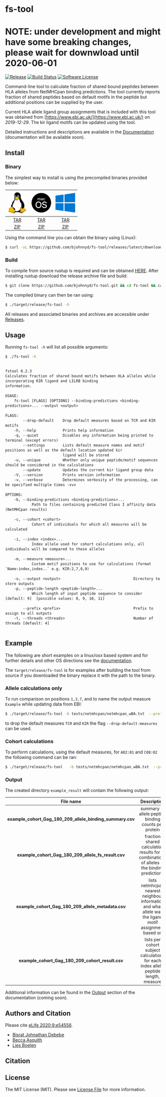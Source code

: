 # fs-tool 

# NOTE: under development and might have some breaking changes, please wait for downwload until 2020-06-01 

[![Release][ico-version]][link-version]
[![Build Status][ico-travis]][link-travis]
[![Software License][ico-license]](LICENSE.md)

Command-line tool to calculate fraction of shared bound peptides between HLA alleles from NetMHCpan binding predictions.  The tool currently reports fraction of shared peptides based on default motifs in the peptide but additional positions can be supplied by the user.

Current HLA allele ligand group assignments that is included with this tool was obtained from [https://www.ebi.ac.uk/](https://www.ebi.ac.uk/) on *2019-12-29*.
The kir ligand motifs can be updated using the tool.

Detailed instructions and descriptions are available in the [Documentation][link-docs] (documentation will be available soon).



## Install

### Binary

The simplest way to install is using the precompiled binaries provided below:

| ![picture](static/64px-Tux.png) | ![picture](static/64px-MacOS_logo.png)  | ![picture](static/64px-Windows_logo_2012.png) |
| :-----------------------------: | :-------------------------------------: |:--------------------------------------------: |
| [TAR][linux-tar] | [TAR][osx-tar]  | [TAR][windows-tar] |
| [ZIP][linux-zip] | [ZIP][osx-zip]  | [ZIP][windows-zip] |

Using the command line you can obtain the binary using (Linux):

``` bash
$ curl -sL https://github.com/bjohnnyd/fs-tool/releases/latest/download/x86_64-unknown-linux-gnu.tar.gz | tar xvz && chmod +x fs-tool && ./fs-tool -h
```

### Build 

To compile from source rustup is required and can be obtained [HERE](https://rustup.rs/).  After installing rustup download the release archive file and build:

```bash
$ git clone https://github.com/bjohnnyd/fs-tool.git && cd fs-tool && cargo build --release --bin fs-tool
```

The compiled binary can then be ran using:

``` bash
$ ./target/release/fs-tool -h
```

All releases and associated binaries and archives are accessible under [Releases](https://github.com/bjohnnyd/fs-tool/releases).

## Usage

Running `fs-tool -h` will list all possible arguments:

``` bash
$ ./fs-tool -h
```

```

fstool 0.2.3
Calculates fraction of shared bound motifs between HLA alleles while incorporating KIR ligand and LILRB binding
information.

USAGE:
    fs-tool [FLAGS] [OPTIONS] --binding-predictions <binding-predictions>... --output <output>

FLAGS:
        --drop-default    Drop default measures based on TCR and KIR motifs
    -h, --help            Prints help information
    -q, --quiet           Disables any information being printed to terminal (except errors)
        --settings        Lists default measure names and motif positions as well as the default location updated kir
                          ligand will be stored
    -u, --unique          Whether only unique peptide/motif sequences should be considered in the calculations
        --update          Updates the current kir ligand group data
    -V, --version         Prints version information
    -v, --verbose         Determines verbosity of the processing, can be specified multiple times -vvv

OPTIONS:
    -b, --binding-predictions <binding-predictions>...
            Path to files containing predicted Class I affinity data (NetMHCpan results)

    -c, --cohort <cohort>
            Cohort of individuals for which all measures will be calculated

    -i, --index <index>...
            Index allele used for cohort calculations only, all individuals will be compared to these alleles

    -m, --measure <measure>...
            Custom motif positions to use for calculations (format `Name:index,index..` e.g. KIR:2,7,8,9)

    -o, --output <output>                                 Directory to store outputs
    -p, --peptide-length <peptide-length>...
            Which length of input peptide sequence to consider [default: 9]  [possible values: 8, 9, 10, 11]

        --prefix <prefix>                                 Prefix to assign to all outputs
    -t, --threads <threads>                               Number of threads [default: 4]


```

## Example

The following are short examples on a linux/osx based system and for further details and other OS directions see the [documentation][link-docs]. 

The `target/release/fs-tool` is for examples after building the tool from source if you downloaded the binary replace it with the path to the binary.

### Allele calculations only 

To run comparison on positions `1,3,7`, and to name the output measure `Example` while updating data from EBI:

``` bash
$ ./target/release/fs-tool -b tests/netmhcpan/netmhcpan_wBA.txt  --prefix "example_cohort_Gag_180_209" -o example_result
```


to drop the default measures `TCR` and `KIR` the flag `--drop-default-measures` can be used.

### Cohort calculations

To perform calculations, using the default measures, for `A02:01` and `C08:02` the following command can be ran:

``` bash
$ ./target/release/fs-tool   -b tests/netmhcpan/netmhcpan_wBA.txt  --prefix "example_cohort_Gag_180_209" -o example_result -i A03:01 C08:02 -c tests/example_cohort.csv
```

### Output

The created directory `example_result` will contain the following output: 

| File name | Description  | 
| :-----------------------------: | :-------------------------------------: |
| **example_cohort_Gag_180_209_allele_binding_summary.csv** |  summary of allele peptide binding counts per protein  |  |
| **example_cohort_Gag_180_209_allele_fs_result.csv** | fraction shared calculation results for all combinations of alleles in the binding predictions |  |
| **example_cohort_Gag_180_209_allele_metadata.csv** | lists netmhcpan nearest neighbour information and what allele was the ligand motif assignment based on  |  |
| **example_cohort_Gag_180_209_cohort_result.csv** |  lists per cohort subject calculations for each index allele, peptide length, measure |  |


Additional information can be found in the [Output](https://bjohnnyd.github.io/fs-tool/public/output) section of the documentation (coming soon).

## Authors and Citation

Please cite [eLife 2020;9:e54558](https://doi.org/10.7554/eLife.54558).

- [Bisrat Johnathan Debebe][link-author]
- [Becca Asquith][link-author1]
- [Lies Boelen][link-author2]

## Citation

## License

The MIT License (MIT). Please see [License File](LICENSE.md) for more information.



[ico-version]: https://img.shields.io/github/v/release/bjohnnyd/fs-tool?include_prereleases&style=flat-square
[ico-license]: https://img.shields.io/github/license/bjohnnyd/fs-tool?color=purple&style=flat-square
[ico-travis]: https://img.shields.io/travis/com/bjohnnyd/fs-tool?style=flat-square
[ico-downloads]: https://img.shields.io/packagist/dt/:vendor/fs-tool.svg?style=flat-square

[link-version]: https://github.com/bjohnnyd/fs-tool/releases/latest
[link-travis]: https://travis-ci.com/bjohnnyd/fs-tool
[link-downloads]: https://packagist.org/packages/bjohnnyd/fs-tool
[link-author]: https://github.com/bjohnnyd
[link-author1]: https://github.com/becca-asquith
[link-author2]: https://github.com/liesb

[link-docs]: https://bjohnnyd.github.io/fs-tool/public/introduction

[linux-tar]: https://github.com/bjohnnyd/fs-tool/releases/latest/download/x86_64-unknown-linux-gnu.tar.gz
[linux-zip]: https://github.com/bjohnnyd/fs-tool/releases/latest/download/x86_64-unknown-linux-gnu.zip
[osx-tar]: https://github.com/bjohnnyd/fs-tool/releases/latest/download/x86_64-apple-darwin.tar.gz
[osx-zip]: https://github.com/bjohnnyd/fs-tool/releases/latest/download/x86_64-apple-darwin.zip
[windows-tar]: https://github.com/bjohnnyd/fs-tool/releases/latest/download/x86_64-pc-windows-gnu.tar.gz
[windows-zip]: https://github.com/bjohnnyd/fs-tool/releases/latest/download/x86_64-pc-windows-gnu.zip
